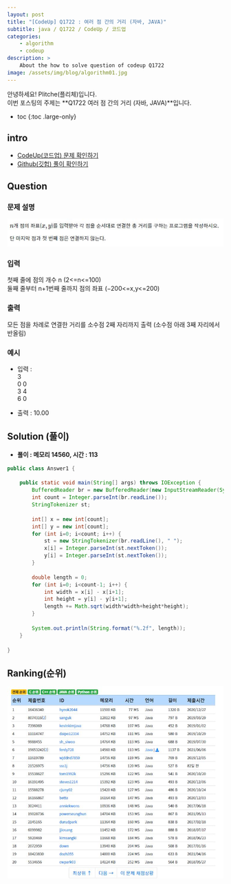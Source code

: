 ```yaml
---
layout: post
title: "[CodeUp] Q1722 : 여러 점 간의 거리 (자바, JAVA)"
subtitle: java / Q1722 / CodeUp / 코드업
categories:
    - algorithm
    - codeup
description: >
    About the how to solve question of codeup Q1722
image: /assets/img/blog/algorithm01.jpg
---
```


안녕하세요! Plitche(플리체)입니다.  
이번 포스팅의 주제는 **Q1722 여러 점 간의 거리 (자바, JAVA)**입니다.

* toc
{:toc .large-only}

## intro
* [CodeUp(코드업) 문제 확인하기](https://codeup.kr/problem.php?id=1722)  
* [Github(깃헙) 풀이 확인하기](https://github.com/plitche/CodeUp_Solution/tree/master/Q1701~Q1800/Q1722)  

## Question
### 문제 설명
![](/assets/post/codeup/Q1700~Q1799/20211213_01/01.JPG)  

### 입력
첫째 줄에 점의 개수 n (2<=n<=100)  
둘째 줄부터 n+1번째 줄까지 점의 좌표 (−200<=x,y<=200)  

### 출력
모든 점을 차례로 연결한 거리를 소수점 2째 자리까지 출력 (소수점 아래 3째 자리에서 반올림)  
  
### 예시
* 입력 :  
3  
0 0  
3 4  
6 0  
  
* 출력 : 10.00  
  
## Solution (풀이)
* **풀이 : 메모리 14560, 시간 : 113**  

```java
public class Answer1 {
	
	public static void main(String[] args) throws IOException {
        BufferedReader br = new BufferedReader(new InputStreamReader(System.in));
        int count = Integer.parseInt(br.readLine());
        StringTokenizer st;
        
        int[] x = new int[count];
        int[] y = new int[count];
        for (int i=0; i<count; i++) {
        	st = new StringTokenizer(br.readLine(), " ");
        	x[i] = Integer.parseInt(st.nextToken());
        	y[i] = Integer.parseInt(st.nextToken());
        }

        double length = 0;
        for (int i=0; i<count-1; i++) {
        	int width = x[i] - x[i+1];
        	int height = y[i] - y[i+1];
        	length += Math.sqrt(width*width+height*height);
        }
        
        System.out.println(String.format("%.2f", length));
    }
    	 
}
```  

## Ranking(순위)
![](/assets/post/codeup/Q1700~Q1799/20211213_01/03.JPG)  